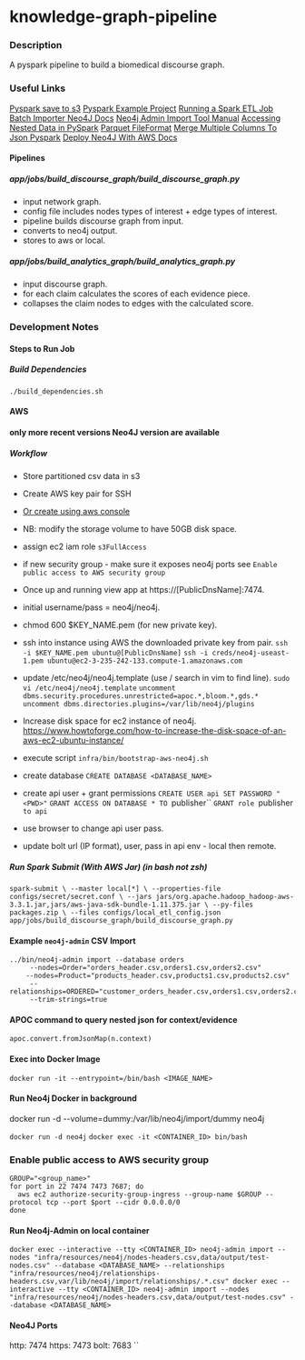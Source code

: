 # knowledge-graph-pipeline

### Description

A pyspark pipeline to build a biomedical discourse graph.

### Useful Links

[Pyspark save to s3](https://stackoverflow.com/questions/45869510/pyspark-save-dataframe-to-s3)
[Pyspark Example Project](https://github.com/AlexIoannides/pyspark-example-project)
[Running a Spark ETL Job](https://github.com/AlexIoannides/pyspark-example-project#running-the-etl-job)
[Batch Importer Neo4J Docs](https://neo4j.com/developer/guide-import-csv/#batch-importer)
[Neo4j Admin Import Tool Manual](https://neo4j.com/docs/operations-manual/current/tools/neo4j-admin/neo4j-admin-import)
[Accessing Nested Data in PySpark](https://stackoverflow.com/questions/34043031/accessing-nested-data-in-spark/34044373)
[Parquet FileFormat](https://jaceklaskowski.gitbooks.io/mastering-spark-sql/content/spark-sql-ParquetFileFormat.html)
[Merge Multiple Columns To Json Pyspark](https://stackoverflow.com/questions/60435907/pyspark-merge-multiple-columns-into-a-json-column)
[Deploy Neo4J With AWS Docs](https://neo4j.com/developer/neo4j-cloud-aws-ec2-ami/)

#### Pipelines

##### app/jobs/build_discourse_graph/build_discourse_graph.py
- input network graph.
- config file includes nodes types of interest + edge types of interest.
- pipeline builds discourse graph from input. 
- converts to neo4j output.
- stores to aws or local.

##### app/jobs/build_analytics_graph/build_analytics_graph.py
- input discourse graph.
- for each claim calculates the scores of each evidence piece.
- collapses the claim nodes to edges with the calculated score.

### Development Notes

#### Steps to Run Job

##### Build Dependencies

`./build_dependencies.sh`

#### AWS

#### only more recent versions Neo4J version are available

##### Workflow

- Store partitioned csv data in s3
- Create AWS key pair for SSH
- [Or create using aws console](https://neo4j.com/developer/neo4j-cloud-aws-ec2-ami/)
- NB: modify the storage volume to have 50GB disk space.
- assign ec2 iam role `s3FullAccess`
- if new security group - make sure it exposes neo4j ports see `Enable public access to AWS security group`
  
- Once up and running view app at https://[PublicDnsName]:7474.
- initial username/pass = neo4j/neo4j.
  
- chmod 600 $KEY_NAME.pem (for new private key).
- ssh into instance using AWS the downloaded private key from pair.
  `ssh -i $KEY_NAME.pem ubuntu@[PublicDnsName]`
  `ssh -i creds/neo4j-useast-1.pem ubuntu@ec2-3-235-242-133.compute-1.amazonaws.com`
  
- update  /etc/neo4j/neo4j.template (use / search in vim to find line).
`sudo vi /etc/neo4j/neo4j.template`
`uncomment dbms.security.procedures.unrestricted=apoc.*,bloom.*,gds.*`
`uncomment dbms.directories.plugins=/var/lib/neo4j/plugins`

- Increase disk space for ec2 instance of neo4j. 
https://www.howtoforge.com/how-to-increase-the-disk-space-of-an-aws-ec2-ubuntu-instance/

- execute script `infra/bin/bootstrap-aws-neo4j.sh` 

- create database
`
  CREATE DATABASE <DATABASE_NAME>
`

- create api user + grant permissions
`CREATE USER api SET PASSWORD "<PWD>"`
`GRANT ACCESS ON DATABASE * TO `publisher``
`GRANT role `publisher` to api`
- use browser to change api user pass.
- update bolt url (IP format), user, pass in api env - local then remote.



##### Run Spark Submit (With AWS Jar) (in bash not zsh)

`
spark-submit \
--master local[*] \
--properties-file configs/secret/secret.conf \
--jars jars/org.apache.hadoop_hadoop-aws-3.3.1.jar,jars/aws-java-sdk-bundle-1.11.375.jar \
--py-files packages.zip \
--files configs/local_etl_config.json app/jobs/build_discourse_graph/build_discourse_graph.py
`

#### Example `neo4j-admin` CSV Import

```
../bin/neo4j-admin import --database orders
     --nodes=Order="orders_header.csv,orders1.csv,orders2.csv"
    --nodes=Product="products_header.csv,products1.csv,products2.csv"
     --relationships=ORDERED="customer_orders_header.csv,orders1.csv,orders2.csv"
     --trim-strings=true
```

#### APOC command to query nested json for context/evidence
`apoc.convert.fromJsonMap(n.context)` 

#### Exec into Docker Image

`docker run -it --entrypoint=/bin/bash <IMAGE_NAME>`

#### Run Neo4j Docker in background

docker run -d --volume=dummy:/var/lib/neo4j/import/dummy neo4j

`docker run -d neo4j`
`docker exec -it <CONTAINER_ID> bin/bash`


### Enable public access to AWS security group
```
GROUP="<group_name>"
for port in 22 7474 7473 7687; do
  aws ec2 authorize-security-group-ingress --group-name $GROUP --protocol tcp --port $port --cidr 0.0.0.0/0
done
```

#### Run Neo4j-Admin on local container

`
docker exec --interactive --tty <CONTAINER_ID> neo4j-admin import --nodes "infra/resources/neo4j/nodes-headers.csv,data/output/test-nodes.csv" --database <DATABASE_NAME> --relationships "infra/resources/neo4j/relationships-headers.csv,var/lib/neo4j/import/relationships/.*.csv"
docker exec --interactive --tty <CONTAINER_ID> neo4j-admin import --nodes "infra/resources/neo4j/nodes-headers.csv,data/output/test-nodes.csv" --database <DATABASE_NAME>
`
#### Neo4J Ports

http: 7474
https: 7473
bolt: 7683
``
